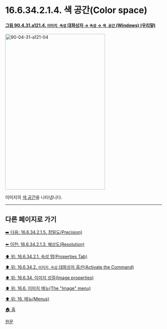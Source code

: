 # 16.6.34.2.1.4. 색 공간(Color space)

<a id="90-04-31-a121-04"></a>

#### [그림 90.4.31.a121.4. `이미지 속성` 대화상자 → `속성` → `색 공간` (Windows) (우리말)](./90-04-0031-image_properties.md#90-04-31-a121-04)
<img width="321" height="500" alt="90-04-31-a121-04" src="https://github.com/user-attachments/assets/f92c9af0-e6a0-4705-8bb0-bfcfb109ec44" />

이미지의 [색 공간](./19-glossaryx-color_model.md)을 나타냅니다.

***

## 다른 페이지로 가기

[➡️ 다음: 16.6.34.2.1.5. 정밀도(Precision)](./16-06-34-02-01-05-precision.md)

[⬅️ 이전: 16.6.34.2.1.3. 해상도(Resolution)](./16-06-34-02-01-03-resolution.md)

[⬆️ 위: 16.6.34.2.1. 속성 탭(Properties Tab)](./16-06-34-02-01-00-properties_tab.md)

[⬆️ 위: 16.6.34.2. `이미지 속성` 대화상자 옵션(Activate the Command)](./16-06-34-02-00-options.md)

[⬆️ 위: 16.6.34. 이미지 성질(Image properties)](./16-06-34-00-image-properties.md)

[⬆️ 위: 16.6. 이미지 메뉴(The "Image" menu)](./16-06-00-the-image-menu.md)

[⬆️ 위: 16. 메뉴(Menus)](./16-00-menus.md)

[🏠 홈](./00-home.md)

[원문](https://docs.gimp.org/2.10/ko/gimp-image-properties.html#idm28235)
